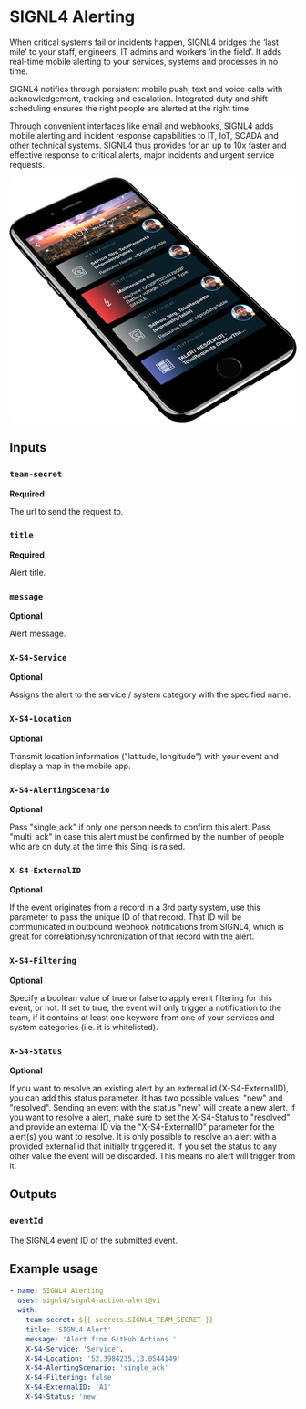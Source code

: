 # SIGNL4 Alerting

When critical systems fail or incidents happen, SIGNL4 bridges the ‘last mile’ to your staff, engineers, IT admins and workers ‘in the field’. It adds real-time mobile alerting to your services, systems and processes in no time.

SIGNL4 notifies through persistent mobile push, text and voice calls with acknowledgement, tracking and escalation. Integrated duty and shift scheduling ensures the right people are alerted at the right time.

Through convenient interfaces like email and webhooks, SIGNL4 adds mobile alerting and incident response capabilities to IT, IoT, SCADA and other technical systems.
SIGNL4 thus provides for an up to 10x faster and effective response to critical alerts, major incidents and urgent service requests.

![SIGNL4 Alert](signl4.png)

## Inputs

### `team-secret`

**Required**

The url to send the request to.

### `title`

**Required**

Alert title.

### `message`

**Optional**

Alert message.

### `X-S4-Service`

**Optional**

Assigns the alert to the service / system category with the specified name.

### `X-S4-Location`

**Optional**

Transmit location information ("latitude, longitude") with your event and display a map in the mobile app.

### `X-S4-AlertingScenario`

**Optional**

Pass "single_ack" if only one person needs to confirm this alert. Pass "multi_ack" in case this alert must be confirmed by the number of people who are on duty at the time this Singl is raised.

### `X-S4-ExternalID`

**Optional**

If the event originates from a record in a 3rd party system, use this parameter to pass the unique ID of that record. That ID will be communicated in outbound webhook notifications from SIGNL4, which is great for correlation/synchronization of that record with the alert.

### `X-S4-Filtering`

**Optional**

Specify a boolean value of true or false to apply event filtering for this event, or not. If set to true, the event will only trigger a notification to the team, if it contains at least one keyword from one of your services and system categories (i.e. it is whitelisted).

### `X-S4-Status`

**Optional**

If you want to resolve an existing alert by an external id (X-S4-ExternalID), you can add this status parameter. It has two possible values: "new" and "resolved". Sending an event with the status "new" will create a new alert. If you want to resolve a alert, make sure to set the X-S4-Status to "resolved" and provide an external ID via the "X-S4-ExternalID" parameter for the alert(s) you want to resolve. It is only possible to resolve an alert with a provided external id that initially triggered it. If you set the status to any other value the event will be discarded. This means no alert will trigger from it.

## Outputs

### `eventId`

The SIGNL4 event ID of the submitted event.

## Example usage

```yaml
- name: SIGNL4 Alerting
  uses: signl4/signl4-action-alert@v1
  with:
    team-secret: ${{ secrets.SIGNL4_TEAM_SECRET }}
    title: 'SIGNL4 Alert'
    message: 'Alert from GitHub Actions.'
    X-S4-Service: 'Service',
    X-S4-Location: '52.3984235,13.0544149'
    X-S4-AlertingScenario: 'single_ack'
    X-S4-Filtering: false
    X-S4-ExternalID: 'A1'
    X-S4-Status: 'new'
```
